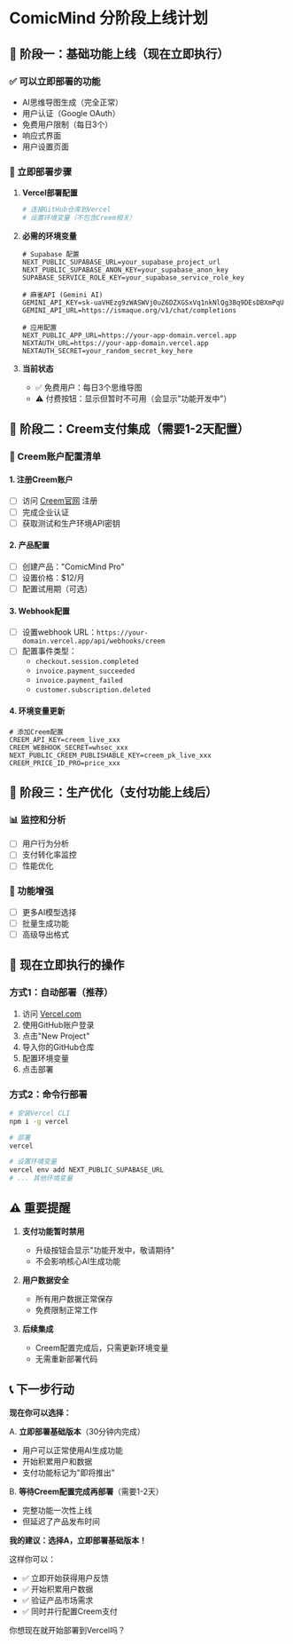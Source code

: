 # ComicMind 分阶段上线计划

## 🎯 阶段一：基础功能上线（现在立即执行）

### ✅ 可以立即部署的功能
- AI思维导图生成（完全正常）
- 用户认证（Google OAuth）
- 免费用户限制（每日3个）
- 响应式界面
- 用户设置页面

### 🔧 立即部署步骤

1. **Vercel部署配置**
   ```bash
   # 连接GitHub仓库到Vercel
   # 设置环境变量（不包含Creem相关）
   ```

2. **必需的环境变量**
   ```env
   # Supabase 配置
   NEXT_PUBLIC_SUPABASE_URL=your_supabase_project_url
   NEXT_PUBLIC_SUPABASE_ANON_KEY=your_supabase_anon_key
   SUPABASE_SERVICE_ROLE_KEY=your_supabase_service_role_key

   # 麻雀API (Gemini AI)
   GEMINI_API_KEY=sk-uaVHEzg9zWASWVj0uZ6DZXGSxVq1nkNlQg3Bq9DEsDBXmPqU
   GEMINI_API_URL=https://ismaque.org/v1/chat/completions

   # 应用配置
   NEXT_PUBLIC_APP_URL=https://your-app-domain.vercel.app
   NEXTAUTH_URL=https://your-app-domain.vercel.app
   NEXTAUTH_SECRET=your_random_secret_key_here
   ```

3. **当前状态**
   - ✅ 免费用户：每日3个思维导图
   - ⚠️ 付费按钮：显示但暂时不可用（会显示"功能开发中"）

## 🎯 阶段二：Creem支付集成（需要1-2天配置）

### 📝 Creem账户配置清单

#### 1. 注册Creem账户
- [ ] 访问 [Creem官网](https://creem.com) 注册
- [ ] 完成企业认证
- [ ] 获取测试和生产环境API密钥

#### 2. 产品配置
- [ ] 创建产品："ComicMind Pro"
- [ ] 设置价格：$12/月
- [ ] 配置试用期（可选）

#### 3. Webhook配置
- [ ] 设置webhook URL：`https://your-domain.vercel.app/api/webhooks/creem`
- [ ] 配置事件类型：
  - `checkout.session.completed`
  - `invoice.payment_succeeded`
  - `invoice.payment_failed`
  - `customer.subscription.deleted`

#### 4. 环境变量更新
```env
# 添加Creem配置
CREEM_API_KEY=creem_live_xxx
CREEM_WEBHOOK_SECRET=whsec_xxx
NEXT_PUBLIC_CREEM_PUBLISHABLE_KEY=creem_pk_live_xxx
CREEM_PRICE_ID_PRO=price_xxx
```

## 🎯 阶段三：生产优化（支付功能上线后）

### 📊 监控和分析
- [ ] 用户行为分析
- [ ] 支付转化率监控
- [ ] 性能优化

### 🔧 功能增强
- [ ] 更多AI模型选择
- [ ] 批量生成功能
- [ ] 高级导出格式

## 🚀 现在立即执行的操作

### 方式1：自动部署（推荐）
1. 访问 [Vercel.com](https://vercel.com)
2. 使用GitHub账户登录
3. 点击"New Project"
4. 导入你的GitHub仓库
5. 配置环境变量
6. 点击部署

### 方式2：命令行部署
```bash
# 安装Vercel CLI
npm i -g vercel

# 部署
vercel

# 设置环境变量
vercel env add NEXT_PUBLIC_SUPABASE_URL
# ... 其他环境变量
```

## ⚠️ 重要提醒

1. **支付功能暂时禁用**
   - 升级按钮会显示"功能开发中，敬请期待"
   - 不会影响核心AI生成功能

2. **用户数据安全**
   - 所有用户数据正常保存
   - 免费限制正常工作

3. **后续集成**
   - Creem配置完成后，只需更新环境变量
   - 无需重新部署代码

## 📞 下一步行动

**现在你可以选择：**

A. **立即部署基础版本**（30分钟内完成）
   - 用户可以正常使用AI生成功能
   - 开始积累用户和数据
   - 支付功能标记为"即将推出"

B. **等待Creem配置完成再部署**（需要1-2天）
   - 完整功能一次性上线
   - 但延迟了产品发布时间

**我的建议：选择A，立即部署基础版本！** 

这样你可以：
- ✅ 立即开始获得用户反馈  
- ✅ 开始积累用户数据
- ✅ 验证产品市场需求
- ✅ 同时并行配置Creem支付

你想现在就开始部署到Vercel吗？ 